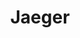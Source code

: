 ---
title:      "Jaeger"
ring:       trial
quadrant:   platforms-and-aoe-services
featured:   false
---